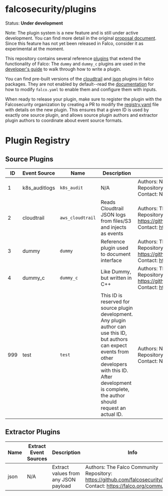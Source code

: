 # falcosecurity/plugins

Status: **Under development**

Note: The plugin system is a new feature and is still under active development. You can find more detail in the original [proposal document](https://github.com/falcosecurity/falco/blob/master/proposals/20210501-plugin-system.md). Since this feature has not yet been released in Falco, consider it as experimental at the moment. 

This repository contains several reference [plugins](https://deploy-preview-493--falcosecurity.netlify.app/docs/plugins/) that extend the functionality of Falco: The `dummy` and `dummy_c` plugins are used in the [developer's guide](https://deploy-preview-493--falcosecurity.netlify.app/docs/plugins/developers_guide/) to walk through how to write a plugin.

You can find pre-built versions of the [cloudtrail](./plugins/cloudtrail/) and [json](./plugins/json/) plugins in falco packages. They are not enabled by default--read the [documentation](https://deploy-preview-493--falcosecurity.netlify.app/docs/plugins) for how to modify `falco.yaml` to enable them and configure them with inputs.

When ready to release your plugin, make sure to register the plugin with the Falcosecurity organization by creating a PR to modify the [registry.yaml](https://github.com/andreabonanno/plugins/blob/refactor/new-registry-format/registry/registry.yaml) file with details on the new plugin. This ensures that a given ID is used by exactly one source plugin, and allows source plugin authors and extractor plugin authors to coordinate about event source formats.

# Plugin Registry

<!-- REGISTRY -->
## Source Plugins
| ID | Event Source | Name | Description | Info |
| --- | --- | --- | --- | ---|
| 1 | k8s_auditlogs | `k8s_audit` | N/A | Authors: N/A <br/> Repository: N/A <br/> Contact: N/A |
| 2 | cloudtrail | `aws_cloudtrail` | Reads Cloudtrail JSON logs from files/S3 and injects as events | Authors: The Falco Community <br/> Repository: https://github.com/falcosecurity/plugins <br/> Contact: https://falco.org/community |
| 3 | dummy | `dummy` | Reference plugin used to document interface | Authors: The Falco Community <br/> Repository: https://github.com/falcosecurity/plugins <br/> Contact: https://falco.org/community |
| 4 | dummy_c | `dummy_c` | Like Dummy, but written in C++ | Authors: The Falco Community <br/> Repository: https://github.com/falcosecurity/plugins <br/> Contact: https://falco.org/community |
| 999 | test | `test` | This ID is reserved for source plugin development. Any plugin author can use this ID, but authors can expect events from other developers with this ID. After development is complete, the author should request an actual ID. | Authors: N/A <br/> Repository: N/A <br/> Contact: N/A |

## Extractor Plugins
| Name | Extract Event Sources | Description | Info |
| --- | --- | --- | --- |
| json | N/A | Extract values from any JSON payload | Authors: The Falco Community <br/> Repository: https://github.com/falcosecurity/plugins <br/> Contact: https://falco.org/community |

<!-- REGISTRY -->

